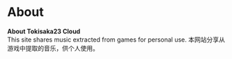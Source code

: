 # About

**About Tokisaka23 Cloud**  
This site shares music extracted from games for personal use.
本网站分享从游戏中提取的音乐，供个人使用。